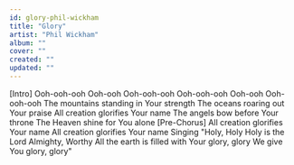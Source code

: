 ```yaml
---
id: glory-phil-wickham
title: "Glory"
artist: "Phil Wickham"
album: ""
cover: ""
created: ""
updated: ""
---
```


[Intro]
Ooh-ooh-ooh
Ooh-ooh
Ooh-ooh-ooh
Ooh-ooh-ooh
Ooh-ooh
Ooh-ooh-ooh
The mountains standing in Your strength
The oceans roaring out Your praise
All creation glorifies Your name
The angels bow before Your throne
The Heaven shine for You alone
[Pre-Chorus]
All creation glorifies Your name
All creation glorifies Your name
Singing
"Holy, Holy
Holy is the Lord
Almighty, Worthy
All the earth is filled with Your glory, glory
We give You glory, glory"